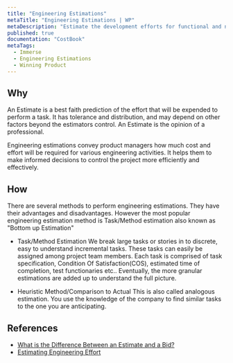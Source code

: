 ```yaml
---
title: "Engineering Estimations"
metaTitle: "Engineering Estimations | WP"
metaDescription: "Estimate the development efforts for functional and non-functional features."
published: true
documentation: "CostBook"
metaTags:
  - Immerse
  - Engineering Estimations
  - Winning Product 
---
```



## Why
An Estimate is a best faith prediction of the effort that will be expended to perform a task.  It has tolerance and distribution, and may depend on other factors beyond the estimators control.  An Estimate is the opinion of a professional.

Engineering estimations convey product managers how much cost and effort will be required for various engineering activities. It helps them to make informed decisions to control the project more efficiently and effectively.


## How
There are several methods to perform engineering estimations. They have their advantages and disadvantages. However the most popular engineering estimation method is Task/Method estimation also known as "Bottom up Estimation"

- Task/Method Estimation
We break large tasks or stories in to discrete, easy to understand incremental tasks. These tasks can easily be assigned among project team members. Each task is comprised of task specification, Condition Of Satisfaction(COS), estimated time of completion, test functionaries etc.. Eventually, the more granular estimations are added up to understand the full picture.

- Heuristic Method/Comparison to Actual
This is also called analogous estimation. You use the knowledge of the company to find similar tasks to the one you are anticipating.


## References
- [What is the Difference Between an Estimate and a Bid?](https://sites.google.com/site/mullsengineeringmanagement/articles/three-methods-of-engineering-estimation/estimate-vs-bid)
- [Estimating Engineering Effort ](https://sites.google.com/site/mullsengineeringmanagement/articles/three-methods-of-engineering-estimation)

